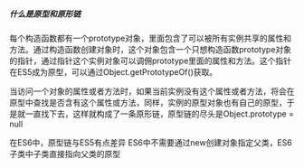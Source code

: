 ##### 什么是原型和原形链
每个构造函数都有一个prototype对象，里面包含了可以被所有实例共享的属性和方法。通过构造函数创建对象时，这个对象包含一个只想构造函数prototype对象的指针，通过指针这个实例对象可以调佣prototype里面的属性和方法。这个指针在ES5成为原型，可以通过Object.getPrototypeOf()获取。

当访问一个对象的属性或者方法时，如果当前实例没有这个属性或者方法，将会在原型中查找是否含有这个属性或方法，同样，实例的原型对象也有自己的原型，于是就一直找下去，这样就构成了一条原形链，原型链的尽头是Object.prototype = null

在ES6中，原型链与ES5有点差异
ES6中不需要通过new创建对象指定父类，ES6子类中子类直接指向父类的原型